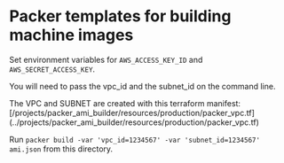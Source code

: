 # Packer templates for building machine images

Set environment variables for `AWS_ACCESS_KEY_ID` and `AWS_SECRET_ACCESS_KEY`.

You will need to pass the vpc_id and the subnet_id on the command line.

The VPC and SUBNET are created with this terraform manifest:  
[/projects/packer_ami_builder/resources/production/packer_vpc.tf]
(../projects/packer_ami_builder/resources/production/packer_vpc.tf)

Run `packer build -var 'vpc_id=1234567' -var 'subnet_id=1234567' ami.json` from this directory.
